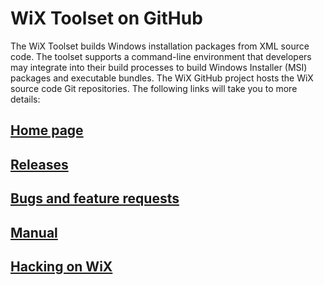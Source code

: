 # WiX Toolset on GitHub
The WiX Toolset builds Windows installation packages from XML source code. The toolset supports a command-line environment that developers may integrate into their build processes to build Windows Installer (MSI) packages and executable bundles. The WiX GitHub project hosts the WiX source code Git repositories. The following links will take you to more details:

## [Home page](https://wixtoolset.org/ "WiX Toolset home page")
## [Releases](https://wixtoolset.org/docs/wix3/ "WiX Toolset stable and weekly releases")
## [Bugs and feature requests](https://wixtoolset.org/docs/gethelp/ "Files bugs and feature requests for WiX Toolset")
## [Manual](https://wixtoolset.org/docs/v3/ "WiX Toolset manuals and documentation links")
## [Hacking on WiX](https://wixtoolset.org/docs/development/ "About development on the WiX Toolset")
